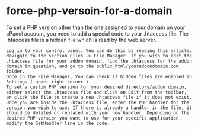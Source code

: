 # force-php-versoin-for-a-domain
To set a PHP version other than the one assigned to your domain on your cPanel account, you need to add a special code to your .htaccess file. The .htaccess file is a hidden file which is read by the web server.


    Log in to your control panel. You can do this by reading this article.
    Navigate to the section Files -> File Manager. If you wish to edit the .htaccess file for your addon domain, find the .htaccess for the addon domain in question, and go to the public_html/youraddondomain.com folder.
    Once in the File Manager, You can check if hidden files are enabled in Settings ( upper right corner )
    To set a custom PHP version for your desired directory/addon domain, either select the .htaccess file and click on Edit from the toolbar, or click the file to create a new .htaccess file if it does not exist.
    Once you are inside the .htaccess file, enter the PHP handler for the version you wish to use. If there is already a handler in the file, it should be deleted or replaced with your new handler. Depending on the desired PHP version you want to use for your specific application, modify the SetHandler line in the code.

